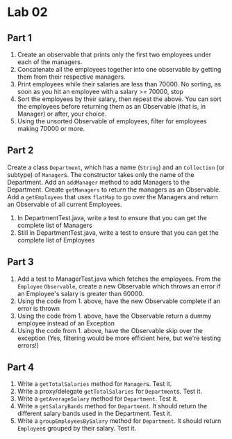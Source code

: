 # Lab 02

## Part 1

1. Create an observable that prints only the first two employees under each of the managers. 
2. Concatenate all the employees together into one observable by getting them from their respective managers.
3. Print employees while their salaries are less than 70000. No sorting, as soon as you hit an employee with a
   salary >= 70000, stop
4. Sort the employees by their salary, then repeat the above. You can sort the employees 
before returning them as an Observable (that is, in Manager) or after, your choice.
5. Using the unsorted Observable of employees, filter for employees making 70000 or more. 

## Part 2

Create a class `Department`, which has a name (`String`) and an `Collection` (or subtype) of `Manager`s. The 
constructor takes only the name of the Department. Add an `addManager` method to add Managers to the Department.
Create `getManagers` to return the managers as an Observable. Add a `getEmployees` that uses 
`flatMap` to go over the Managers and return an Observable of all current Employees. 

1. In DepartmentTest.java, write a test to ensure that you can get the complete list of Managers
2. Still in DepartmentTest.java, write a test to ensure that you can get the complete list of Employees

## Part 3

1. Add a test to ManagerTest.java which fetches the employees. From the `Employee` `Observable`, 
   create a new Observable which throws an error if an Employee's salary is greater than 60000. 
2. Using the code from 1. above, have the new Observable complete if an error is thrown
3. Using the code from 1. above, have the Observable return a dummy employee instead of
   an Exception
4. Using the code from 1. above, have the Observable skip over the exception
   (Yes, filtering would be more efficient here, but we're testing errors!)

## Part 4

1. Write a `getTotalSalaries` method for `Manager`s. Test it.
2. Write a proxy/delegate `getTotalSalaries` for `Department`s. Test it.
3. Write a `getAverageSalary` method for `Department`. Test it.
4. Write a `getSalaryBands` method for `Department`. It should return the 
   different salary bands used in the Department. Test it.
5. Write a `groupEmployeesBySalary` method for `Department`. It should return
   `Employee`s grouped by their salary. Test it. 
